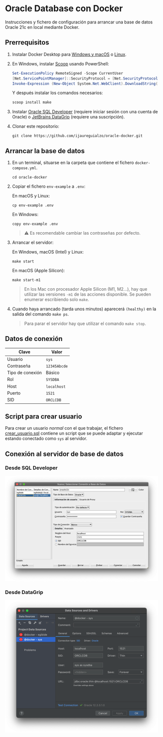# Oracle Database con Docker

Instrucciones y fichero de configuración para arrancar una base de datos Oracle 21c en local mediante Docker.

## Prerrequisitos

1. Instalar Docker Desktop para [Windows y macOS](https://www.docker.com/products/docker-desktop/)
   o [Linux](https://docs.docker.com/desktop/linux/install/).

2. En Windows, instalar [Scoop](https://scoop.sh) usando PowerShell:

   ```powershell
   Set-ExecutionPolicy RemoteSigned -Scope CurrentUser
   [Net.ServicePointManager]::SecurityProtocol = [Net.SecurityProtocolType]::Tls12
   Invoke-Expression (New-Object System.Net.WebClient).DownloadString('https://get.scoop.sh')
   ```

   Y después instalar los comandos necesarios:

   ```powershell
   scoop install make
   ```

3. Instalar [Oracle SQL Developer](https://www.oracle.com/es/database/technologies/appdev/sql-developer.html) (requiere
   iniciar sesión con una cuenta de Oracle) o [JetBrains DataGrip](https://www.jetbrains.com/es-es/datagrip/) (requiere
   una suscripción).

4. Clonar este repositorio:

   ```shell
   git clone https://github.com/ijaureguialzo/oracle-docker.git
   ```

## Arrancar la base de datos

1. En un terminal, situarse en la carpeta que contiene el fichero `docker-compose.yml`.

   ```shell
   cd oracle-docker
   ```

2. Copiar el fichero `env-example` a `.env`:

   En macOS y Linux:

   ```shell
   cp env-example .env
   ```

   En Windows:

   ```shell
   copy env-example .env
   ```

   > :warning: Es recomendable cambiar las contraseñas por defecto.

3. Arrancar el servidor:

   En Windows, macOS (Intel) y Linux:

   ```shell
   make start
   ```

   En macOS (Apple Silicon):

   ```shell
   make start-m1
   ```

   > En los Mac con procesador Apple Silicon (M1, M2...), hay que utilizar las versiones `-m1` de las acciones
   disponible. Se pueden enumerar escribiendo solo `make`.

4. Cuando haya arrancado (tarda unos minutos) aparecerá `(healthy)` en la salida del comando `make ps`.

   > Para parar el servidor hay que utilizar el comando `make stop`.

## Datos de conexión

| Clave            | Valor        |
|------------------|--------------|
| Usuario          | `sys`        |
| Contraseña       | `12345Abcde` |
| Tipo de conexión | Básico       |
| Rol              | `SYSDBA`     |
| Host             | `localhost`  |
| Puerto           | `1521`       |
| SID              | `ORCLCDB`    |

## Script para crear usuario

Para crear un usuario _normal_ con el que trabajar, el fichero [crear_usuario.sql](crear_usuario.sql) contiene un script
que se puede adaptar y ejecutar estando conectado como `sys` al servidor.

## Conexión al servidor de base de datos

### Desde SQL Developer

![](conexion.png)

### Desde DataGrip

![](datagrip.png)
